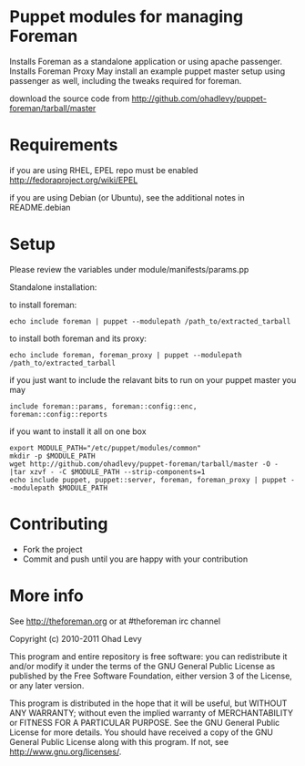 # Puppet modules for managing Foreman

Installs Foreman as a standalone application or using apache passenger.
Installs Foreman Proxy
May install an example puppet master setup using passenger as well, including the tweaks required for foreman.

download the source code from <http://github.com/ohadlevy/puppet-foreman/tarball/master>

# Requirements

if you are using RHEL, EPEL repo must be enabled <http://fedoraproject.org/wiki/EPEL>

if you are using Debian (or Ubuntu), see the additional notes in README.debian

# Setup

Please review the variables under module/manifests/params.pp

Standalone installation:

to install foreman:

    echo include foreman | puppet --modulepath /path_to/extracted_tarball

to install both foreman and its proxy:

    echo include foreman, foreman_proxy | puppet --modulepath /path_to/extracted_tarball

if you just want to include the relavant bits to run on your puppet master you may

    include foreman::params, foreman::config::enc, foreman::config::reports

if you want to install it all on one box

    export MODULE_PATH="/etc/puppet/modules/common"
    mkdir -p $MODULE_PATH
    wget http://github.com/ohadlevy/puppet-foreman/tarball/master -O - |tar xzvf - -C $MODULE_PATH --strip-components=1
    echo include puppet, puppet::server, foreman, foreman_proxy | puppet --modulepath $MODULE_PATH

# Contributing

* Fork the project
* Commit and push until you are happy with your contribution

# More info

See http://theforeman.org or at #theforeman irc channel

Copyright (c) 2010-2011 Ohad Levy

This program and entire repository is free software: you can redistribute it and/or modify
it under the terms of the GNU General Public License as published by
the Free Software Foundation, either version 3 of the License, or
any later version.

This program is distributed in the hope that it will be useful,
but WITHOUT ANY WARRANTY; without even the implied warranty of
MERCHANTABILITY or FITNESS FOR A PARTICULAR PURPOSE.  See the
GNU General Public License for more details.
You should have received a copy of the GNU General Public License
along with this program.  If not, see <http://www.gnu.org/licenses/>.
